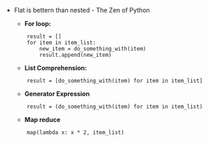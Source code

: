 * Flat is bettern than nested - The Zen of Python
	* **For loop:**

	```
		result = []
		for item in item_list:
			new_item = do_something_with(item)
			result.append(new_item)
	```
	
	*  	**List Comprehension:**

	```
		result = [do_something_with(item) for item in item_list]
	```
	
	* **Generator Expression**

	```
		result = (do_something_with(item) for item in item_list)
	```
	
	* **Map reduce**
	
	```
		map(lambda x: x * 2, item_list)
	```